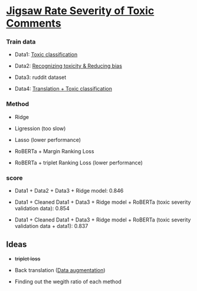 # [Jigsaw Rate Severity of Toxic Comments](https://www.kaggle.com/c/jigsaw-toxic-severity-rating/overview)


### Train data

- Data1: [Toxic classification](https://www.kaggle.com/c/jigsaw-toxic-comment-classification-challenge/data)

- Data2: [Recognizing toxicity & Reducing bias](https://www.kaggle.com/c/jigsaw-unintended-bias-in-toxicity-classification/data)

- Data3: ruddit dataset

- Data4: [Translation + Toxic classification](https://www.kaggle.com/c/jigsaw-multilingual-toxic-comment-classification/data)


### Method

- Ridge

- Ligression (too slow)

- Lasso (lower performance)

- RoBERTa + Margin Ranking Loss

- RoBERTa + triplet Ranking Loss (lower performance)


### score

- Data1 + Data2 + Data3 + Ridge model: 0.846  

- Data1 + Cleaned Data1 + Data3 + Ridge model + RoBERTa (toxic severity validation data): 0.854

- Data1 + Cleaned Data1 + Data3 + Ridge model + RoBERTa (toxic severity validation data + data1): 0.837


## Ideas

- ~~triplet loss~~ 

- Back translation ([Data augmentation](https://dzlab.github.io/dltips/en/pytorch/text-augmentation/)) 

- Finding out the wegith ratio of each method

